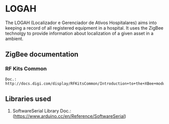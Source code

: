 # LOGAH
The LOGAH (Localizador e Gerenciador de Ativos Hospitalares) aims into keeping a record of all 
registered equipment in a hospital. It uses the ZigBee technolgy to provide information about 
localization of a given asset in a ambient. 

## ZigBee documentation
 ### RF Kits Common
    Doc.: http://docs.digi.com/display/RFKitsCommon/Introduction+to+the+XBee+modules
## Libraries used
 1. SoftwareSerial Library
    Doc.: (https://www.arduino.cc/en/Reference/SoftwareSerial)


